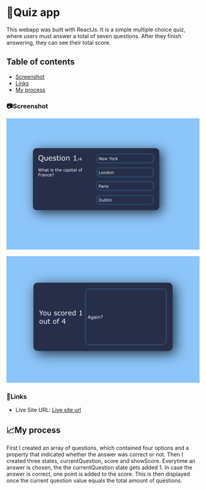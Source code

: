 # 💬Quiz app

This webapp was built with ReactJs. It is a simple multiple choice quiz, where users must answer a total of seven questions. After they finish answering, they can see their total score.

## Table of contents

  - [Screenshot](#screenshot)
  - [Links](#links)
- [My process](#my-process)
<!-- - [Author](#author) -->


### 📷Screenshot


![](./public/quizapp1.png)

![](./public/quizapp2.png)


### 📌Links

- Live Site URL: [Live site url](https://mariapenaa.github.io/quizapp/)

## 📈My process
First I created an array of questions, which contained four options and a property that indicated whether the answer was correct or not. Then I created three states, currentQuestion, score and showScore. Everytime an answer is chosen, the the currentQuestion state gets added 1. In case the answer is correct, one point is added to the score. This is then displayed once the current question value equals the total amount of questions.
<!-- ### 💁🏽‍♀️Author -->

<!-- - Website - [Maria Peña](https://www.your-site.com) -->

